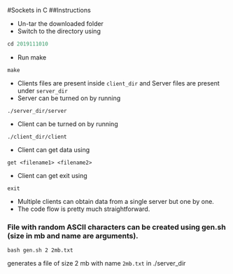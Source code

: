 #Sockets in C
##Instructions
- Un-tar the downloaded folder 
- Switch to the directory using
```C
cd 2019111010
```
- Run make

```
make
```

-  Clients files are present inside ``client_dir`` and Server files are present under ``server_dir``
- Server can be turned on by running 
```
./server_dir/server
```
- Client can be turned on by running 
```
./client_dir/client
```
- Client can get data using
```
get <filename1> <filename2>
```
- Client can get exit using
```
exit
```
- Multiple clients can obtain data from a single server but one by one.
- The code flow is pretty much straightforward.

### File with random ASCII characters can be created using gen.sh (size in mb and name are arguments).
```
bash gen.sh 2 2mb.txt
```
generates a file of size 2 mb with name `2mb.txt` in ./server_dir
